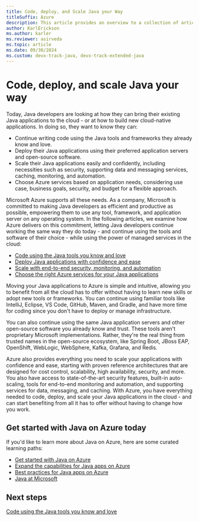 ```yaml
---
title: Code, deploy, and Scale Java your Way
titleSuffix: Azure
description: This article provides an overview to a collection of articles that describe the tooling options for coding, deploying, and scaling Java applications with Azure.
author: KarlErickson
ms.author: karler
ms.reviewer: asirveda
ms.topic: article
ms.date: 09/30/2024
ms.custom: devx-track-java, devx-track-extended-java
---
```


# Code, deploy, and scale Java your way

Today, Java developers are looking at how they can bring their existing Java applications to the cloud - or at how to build new cloud-native applications. In doing so, they want to know they can:

- Continue writing code using the Java tools and frameworks they already know and love.
- Deploy their Java applications using their preferred application servers and open-source software.
- Scale their Java applications easily and confidently, including necessities such as security, supporting data and messaging services, caching, monitoring, and automation.
- Choose Azure services based on application needs, considering use case, business goals, security, and budget for a flexible approach.

Microsoft Azure supports all these needs. As a company, Microsoft is committed to making Java developers as efficient and productive as possible, empowering them to use any tool, framework, and application server on any operating system. In the following articles, we examine how Azure delivers on this commitment, letting Java developers continue working the same way they do today - and continue using the tools and software of their choice - while using the power of managed services in the cloud:

- [Code using the Java tools you know and love](code.md)
- [Deploy Java applications with confidence and ease](deploy.md)
- [Scale with end-to-end security, monitoring, and automation](scale.md)
- [Choose the right Azure services for your Java applications](choose.md)

Moving your Java applications to Azure is simple and intuitive, allowing you to benefit from all the cloud has to offer without having to learn new skills or adopt new tools or frameworks. You can continue using familiar tools like IntelliJ, Eclipse, VS Code, GitHub, Maven, and Gradle, and have more time for coding since you don't have to deploy or manage infrastructure.

You can also continue using the same Java application servers and other open-source software you already know and trust. These tools aren't proprietary Microsoft implementations. Rather, they're the real thing from trusted names in the open-source ecosystem, like Spring Boot, JBoss EAP, OpenShift, WebLogic, WebSphere, Kafka, Grafana, and Redis.

Azure also provides everything you need to scale your applications with confidence and ease, starting with proven reference architectures that are designed for cost control, scalability, high availability, security, and more. You also have access to state-of-the-art security features, built-in auto-scaling, tools for end-to-end monitoring and automation, and supporting services for data, messaging, and caching. With Azure, you have everything needed to code, deploy, and scale your Java applications in the cloud - and can start benefiting from all it has to offer without having to change how you work.

## Get started with Java on Azure today

If you'd like to learn more about Java on Azure, here are some curated learning paths:

- [Get started with Java on Azure](/training/paths/get-started-java-azure)
- [Expand the capabilities for Java apps on Azure](/training/paths/expand-capabilities-java-azure)
- [Best practices for Java apps on Azure](/training/paths/best-practices-java-azure)
- [Java at Microsoft](https://developer.microsoft.com/Java)

## Next steps

[Code using the Java tools you know and love](code.md)
